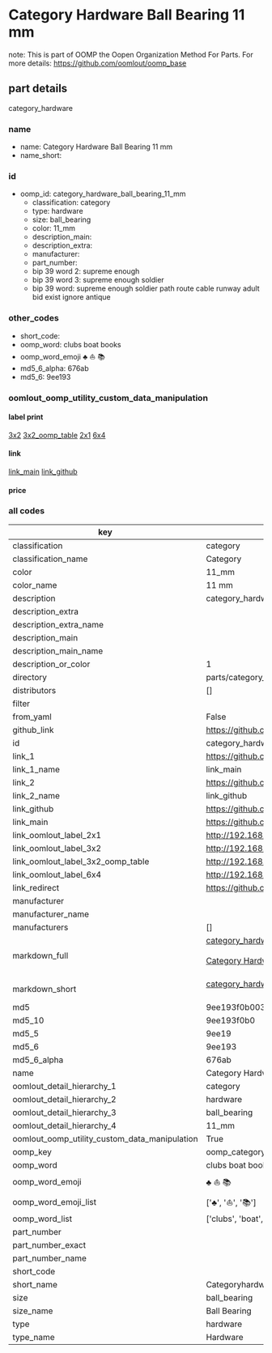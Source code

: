 # Category Hardware Ball Bearing 11 mm  

note: This is part of OOMP the Oopen Organization Method For Parts. For more details: https://github.com/oomlout/oomp_base

##  part details
  



category_hardware



### name
* name: Category Hardware Ball Bearing 11 mm
* name_short: 
### id
* oomp_id: category_hardware_ball_bearing_11_mm
  * classification: category
  * type: hardware
  * size: ball_bearing
  * color: 11_mm
  * description_main: 
  * description_extra: 
  * manufacturer: 
  * part_number: 
  * bip 39 word 2: supreme enough
  * bip 39 word 3: supreme enough soldier
  * bip 39 word: supreme enough soldier path route cable runway adult bid exist ignore antique

### other_codes
* short_code: 
* oomp_word: clubs boat books
* oomp_word_emoji :clubs: :boat: :books:
* md5_6_alpha: 676ab
* md5_6: 9ee193






### oomlout_oomp_utility_custom_data_manipulation
#### label print
[3x2](http://192.168.1.245:1112/?label=oomp%20676ab)
[3x2_oomp_table](http://192.168.1.108:1112/?label=oomp%20676ab)
[2x1](http://192.168.1.242:1112/?label=oomp%20676ab)
[6x4](http://192.168.1.55:1112/?label=oomp%20676ab)    

#### link

[link_main](https://github.com/oomlout/oomlout_oomp_version_1_messy/tree/main/parts/category_hardware_ball_bearing_11_mm) [link_github](https://github.com/oomlout/oomlout_oomp_version_1_messy/tree/main/parts/category_hardware_ball_bearing_11_mm)                             

#### price







### all codes 
| key | value |  
| --- | --- |  
| classification | category |  
| classification_name | Category |  
| color | 11_mm |  
| color_name | 11 mm |  
| description | category_hardware |  
| description_extra |  |  
| description_extra_name |  |  
| description_main |  |  
| description_main_name |  |  
| description_or_color | 1  |  
| directory | parts/category_hardware_ball_bearing_11_mm |  
| distributors | [] |  
| filter |  |  
| from_yaml | False |  
| github_link | https://github.com/oomlout/oomlout_oomp_part_src/tree/main/parts/category_hardware_ball_bearing_11_mm |  
| id | category_hardware_ball_bearing_11_mm |  
| link_1 | https://github.com/oomlout/oomlout_oomp_version_1_messy/tree/main/parts/category_hardware_ball_bearing_11_mm |  
| link_1_name | link_main |  
| link_2 | https://github.com/oomlout/oomlout_oomp_version_1_messy/tree/main/parts/category_hardware_ball_bearing_11_mm |  
| link_2_name | link_github |  
| link_github | https://github.com/oomlout/oomlout_oomp_version_1_messy/tree/main/parts/category_hardware_ball_bearing_11_mm |  
| link_main | https://github.com/oomlout/oomlout_oomp_version_1_messy/tree/main/parts/category_hardware_ball_bearing_11_mm |  
| link_oomlout_label_2x1 | http://192.168.1.242:1112/?label=oomp%20676ab |  
| link_oomlout_label_3x2 | http://192.168.1.245:1112/?label=oomp%20676ab |  
| link_oomlout_label_3x2_oomp_table | http://192.168.1.108:1112/?label=oomp%20676ab |  
| link_oomlout_label_6x4 | http://192.168.1.55:1112/?label=oomp%20676ab |  
| link_redirect | https://github.com/oomlout/oomlout_oomp_version_1_messy/tree/main/parts/category_hardware_ball_bearing_11_mm |  
| manufacturer |  |  
| manufacturer_name |  |  
| manufacturers | [] |  
| markdown_full | [category_hardware_ball_bearing_11_mm](none)<br>[](none)<br>[Category Hardware Ball Bearing 11 Mm](none)<br><br> |  
| markdown_short | [category_hardware_ball_bearing_11_mm](none)<br><br> |  
| md5 | 9ee193f0b003d7ac7fde4a0f9d12becf |  
| md5_10 | 9ee193f0b0 |  
| md5_5 | 9ee19 |  
| md5_6 | 9ee193 |  
| md5_6_alpha | 676ab |  
| name | Category Hardware Ball Bearing 11 mm |  
| oomlout_detail_hierarchy_1 | category |  
| oomlout_detail_hierarchy_2 | hardware |  
| oomlout_detail_hierarchy_3 | ball_bearing |  
| oomlout_detail_hierarchy_4 | 11_mm |  
| oomlout_oomp_utility_custom_data_manipulation | True |  
| oomp_key | oomp_category_hardware_ball_bearing_11_mm |  
| oomp_word | clubs boat books |  
| oomp_word_emoji | :clubs: :boat: :books: |  
| oomp_word_emoji_list | [':clubs:', ':boat:', ':books:'] |  
| oomp_word_list | ['clubs', 'boat', 'books'] |  
| part_number |  |  
| part_number_exact |  |  
| part_number_name |  |  
| short_code |  |  
| short_name | Categoryhardware |  
| size | ball_bearing |  
| size_name | Ball Bearing |  
| type | hardware |  
| type_name | Hardware |  
